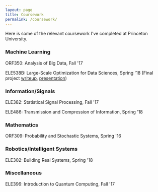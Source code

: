 ```yaml
---
layout: page
title: Coursework
permalink: /coursework/
---
```


Here is some of the relevant coursework I've completed at Princeton University.

### Machine Learning

ORF350: Analysis of Big Data, Fall '17

ELE538B: Large-Scale Optimization for Data Sciences, Spring '18 (Final project [writeup][1], [presentation][2])


### Information/Signals

ELE382: Statistical Signal Processing, Fall '17

ELE486: Transmission and Compression of Information, Spring '18

### Mathematics

ORF309: Probability and Stochastic Systems, Spring '16

### Robotics/Intelligent Systems

ELE302: Building Real Systems, Spring '18

### Miscellaneous

ELE396: Introduction to Quantum Computing, Fall '17

[1]: {{site.url}}/pdfs/gxli_literature_review.pdf
[2]: {{site.url}}/pdfs/gxli_literature_review_presentation.pdf
